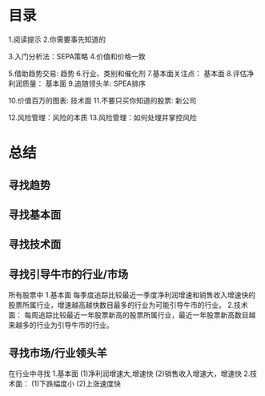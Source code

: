 # 目录
1.阅读提示
2.你需要事先知道的

3.入门分析法：SEPA策略
4.价值和价格一致

5.借助趋势交易: 趋势
6.行业、类别和催化剂
7.基本面关注点： 基本面
8.评估净利润质量： 基本面
9.追随领头羊: SPEA排序

10.价值百万的图表: 技术面
11.不要只买你知道的股票: 新公司

12.风险管理：风险的本质
13.风险管理：如何处理并掌控风险

# 总结
## 寻找趋势
## 寻找基本面
## 寻找技术面
## 寻找引导牛市的行业/市场
  所有股票中
  1.基本面
    每季度追踪比较最近一季度净利润增速和销售收入增速快的股票所属行业，增速越高越快数目最多的行业为可能引导牛市的行业。
  2.技术面：
    每周追踪比较最近一年股票新高的股票所属行业，最近一年股票新高数目越来越多的行业为引导牛市的行业。
## 寻找市场/行业领头羊
  在行业中寻找
  1.基本面
    (1)净利润增速大,增速快
    (2)销售收入增速大，增速快
  2.技术面：
    (1)下跌幅度小
    (2)上涨速度快